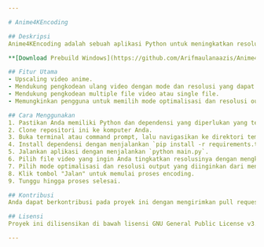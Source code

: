 ```yaml
---

# Anime4KEncoding

## Deskripsi
Anime4KEncoding adalah sebuah aplikasi Python untuk meningkatkan resolusi video anime dan kemudian mengkodeknya kembali. Aplikasi ini memungkinkan pengguna untuk mengatur mode optimalisasi dan resolusi output.

**[Download Prebuild Windows](https://github.com/Arifmaulanaazis/Anime4KEncoding/releases)**

## Fitur Utama
- Upscaling video anime.
- Mendukung pengkodean ulang video dengan mode dan resolusi yang dapat disesuaikan.
- Mendukung pengkodean multiple file video atau single file.
- Memungkinkan pengguna untuk memilih mode optimalisasi dan resolusi output.

## Cara Menggunakan
1. Pastikan Anda memiliki Python dan dependensi yang diperlukan yang tercantum di file `requirements.txt`.
2. Clone repositori ini ke komputer Anda.
3. Buka terminal atau command prompt, lalu navigasikan ke direktori tempat Anda menyimpan repositori.
4. Install dependensi dengan menjalankan `pip install -r requirements.txt`.
5. Jalankan aplikasi dengan menjalankan `python main.py`.
6. Pilih file video yang ingin Anda tingkatkan resolusinya dengan mengklik tombol "Input" dan pilih folder untuk menyimpan video yang ditingkatkan dengan mengklik tombol "Output".
7. Pilih mode optimalisasi dan resolusi output yang diinginkan dari menu dropdown.
8. Klik tombol "Jalan" untuk memulai proses encoding.
9. Tunggu hingga proses selesai.

## Kontribusi
Anda dapat berkontribusi pada proyek ini dengan mengirimkan pull request melalui GitHub.

## Lisensi
Proyek ini dilisensikan di bawah lisensi GNU General Public License v3.0 (GPL-3.0). Lihat [LICENSE](LICENSE) untuk informasi lebih lanjut.

---
```


